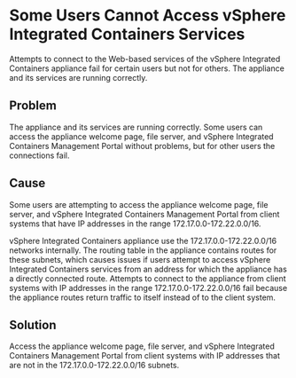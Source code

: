 # Some Users Cannot Access vSphere Integrated Containers Services #

Attempts to connect to the Web-based services of the vSphere Integrated Containers appliance fail for certain users but not for others. The appliance and its services are running correctly.

## Problem ##

The appliance and its services are running correctly. Some users can access the appliance welcome page, file server, and vSphere Integrated Containers Management Portal without problems, but for other users the connections fail.

## Cause ##

Some users are attempting to access the appliance welcome page, file server, and vSphere Integrated Containers Management Portal from client systems that have IP addresses in the range 172.17.0.0-172.22.0.0/16. 

vSphere Integrated Containers appliance use the  172.17.0.0-172.22.0.0/16 networks internally. The routing table in the appliance contains routes for these subnets, which causes issues if users attempt to access vSphere Integrated Containers services from an address for which the appliance has a directly connected route. Attempts to connect to the appliance from client systems with IP addresses in the range 172.17.0.0-172.22.0.0/16 fail because the appliance routes return traffic to itself instead of to the client system. 

## Solution ##

Access the appliance welcome page, file server, and vSphere Integrated Containers Management Portal from client systems with IP addresses that are not in the 172.17.0.0-172.22.0.0/16 subnets.